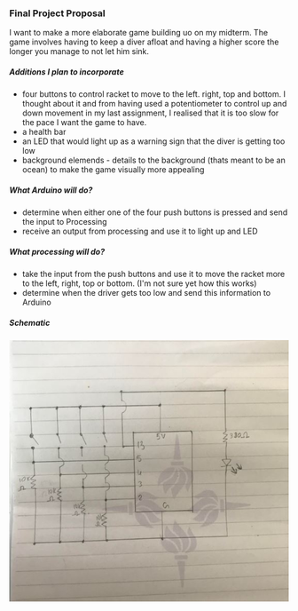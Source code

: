 ### Final Project Proposal

I want to make a more elaborate game building uo on my midterm. The game involves having to keep a diver afloat and having a higher score the longer you manage to not let him sink. 

##### Additions I plan to incorporate 

- four buttons to control racket to move to the left. right, top and bottom. I thought about it and from having used a potentiometer to control up and down movement in my last assignment, I realised that it is too slow for the pace I want the game to have. 
- a health bar 
- an LED that would light up as a warning sign that the diver is getting too low
- background elemends - details to the background (thats meant to be an ocean) to make the game visually more appealing 

##### What Arduino will do?

- determine when either one of the four push buttons is pressed and send the input to Processing 
- receive an output from processing and use it to light up and LED

##### What processing will do?

- take the input from the push buttons and use it to move the racket more to the left, right, top or bottom. (I'm not sure yet how this works)
- determine when the driver gets too low and send this information to Arduino

##### Schematic

![](../Images/im6.JPG)
